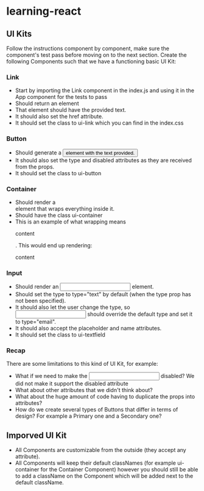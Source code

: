 # learning-react

## UI Kits

Follow the instructions component by component, make sure the component's test pass before moving on to the next section.
Create the following Components such that we have a functioning basic UI Kit:

### Link

- Start by importing the Link component in the index.js and using it in the App component for the tests to pass
- Should return an <a> element
- That element should have the provided text.
- It should also set the href attribute.
- It should set the class to ui-link which you can find in the index.css

### Button

- Should generate a <button> element with the text provided.
- It should also set the type and disabled attributes as they are received from the props.
- It should set the class to ui-button

### Container

- Should render a <div> element that wraps everything inside it.
- Should have the class ui-container
- This is an example of what wrapping means <Container><p>content</p></Container>. This would end up rendering: <div class="ui-container"><p>content</p></div>

### Input

- Should render an <input /> element.
- Should set the type to type="text" by default (when the type prop has not been specified).
- It should also let the user change the type, so <Input type="email" /> should override the default type and set it to type="email".
- It should also accept the placeholder and name attributes.
- It should set the class to ui-textfield

### Recap

There are some limitations to this kind of UI Kit, for example:

- What if we need to make the <Input /> disabled? We did not make it support the disabled attribute
- What about other attributes that we didn't think about?
- What about the huge amount of code having to duplicate the props into attributes?
- How do we create several types of Buttons that differ in terms of design? For example a Primary one and a Secondary one?

## Imporved UI Kit

- All Components are customizable from the outside (they accept any attribute).
- All Components will keep their default classNames (for example ui-container for the Container Component) however you should still be able to add a className on the Component which will be added next to the default className.
